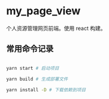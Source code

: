 # my_page_view

个人资源管理网页前端。使用 react 构建。

## 常用命令记录

```sh

yarn start # 启动项目

yarn build # 生成部署文件

yarn install -D # 下载依赖到项目
```
